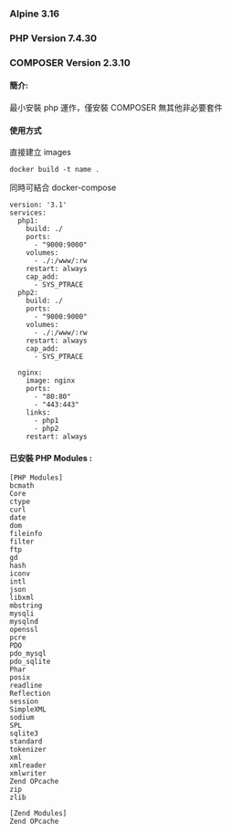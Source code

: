 ### Alpine 3.16
### PHP Version 7.4.30
### COMPOSER Version 2.3.10

#### 簡介:
最小安裝 php 運作，僅安裝 COMPOSER 無其他非必要套件


#### 使用方式
直接建立 images
```
docker build -t name .
```
同時可結合 docker-compose

```
version: '3.1'
services:
  php1:
    build: ./
    ports:
      - "9000:9000"
    volumes:
      - ./:/www/:rw
    restart: always
    cap_add:
      - SYS_PTRACE
  php2:
    build: ./
    ports:
      - "9000:9000"
    volumes:
      - ./:/www/:rw
    restart: always
    cap_add:
      - SYS_PTRACE

  nginx:
    image: nginx
    ports:
      - "80:80"
      - "443:443"
    links:
      - php1
      - php2
    restart: always
```

#### 已安裝 PHP Modules :

```
[PHP Modules]
bcmath
Core
ctype
curl
date
dom
fileinfo
filter
ftp
gd
hash
iconv
intl
json
libxml
mbstring
mysqli
mysqlnd
openssl
pcre
PDO
pdo_mysql
pdo_sqlite
Phar
posix
readline
Reflection
session
SimpleXML
sodium
SPL
sqlite3
standard
tokenizer
xml
xmlreader
xmlwriter
Zend OPcache
zip
zlib

[Zend Modules]
Zend OPcache
```